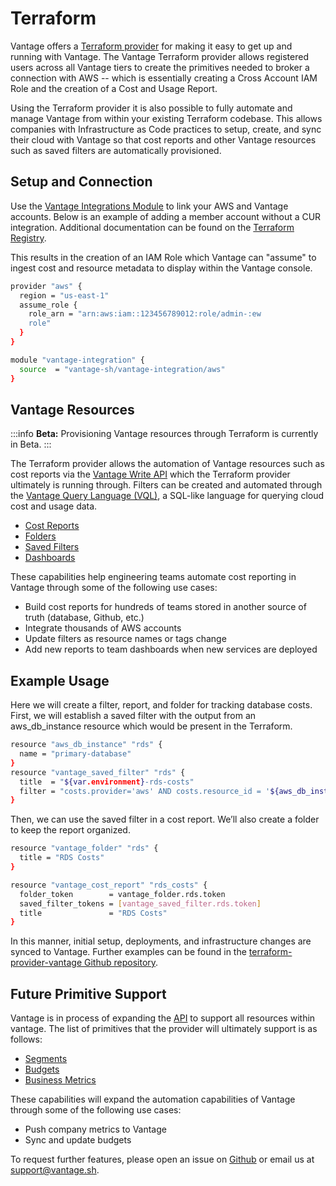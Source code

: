 # Terraform

Vantage offers a [Terraform provider](https://registry.terraform.io/providers/vantage-sh/vantage/latest) for making it easy to get up and running with Vantage. The Vantage Terraform provider allows registered users across all Vantage tiers to create the primitives needed to broker a connection with AWS -- which is essentially creating a Cross Account IAM Role and the creation of a Cost and Usage Report.

Using the Terraform provider it is also possible to fully automate and manage Vantage from within your existing Terraform codebase. This allows companies with Infrastructure as Code practices to setup, create, and sync their cloud with Vantage so that cost reports and other Vantage resources such as saved filters are automatically provisioned.

## Setup and Connection

Use the [Vantage Integrations Module](https://registry.terraform.io/modules/vantage-sh/vantage-integration/aws/latest) to link your AWS and Vantage accounts. Below is an example of adding a member account without a CUR integration. Additional documentation can be found on the [Terraform Registry](https://registry.terraform.io/modules/vantage-sh/vantage-integration/aws/latest).

This results in the creation of an IAM Role which Vantage can "assume" to ingest cost and resource metadata to display within the Vantage console.

```bash
provider "aws" {
  region = "us-east-1"
  assume_role {
    role_arn = "arn:aws:iam::123456789012:role/admin-:ew
    role"
  }
}

module "vantage-integration" {
  source  = "vantage-sh/vantage-integration/aws"
}
```

## Vantage Resources

:::info
**Beta:** Provisioning Vantage resources through Terraform is currently in Beta.
:::

The Terraform provider allows the automation of Vantage resources such as cost reports via the [Vantage Write API](https://vantage.readme.io/v2.0/reference/createcostreport) which the Terraform provider ultimately is running through. Filters can be created and automated through the [Vantage Query Language (VQL)](/vql), a SQL-like language for querying cloud cost and usage data.

- [Cost Reports](/cost_reports)
- [Folders](/cost_reports#folders)
- [Saved Filters](/cost_reports#saved-filters)
- [Dashboards](/cost_reports#dashboards)

These capabilities help engineering teams automate cost reporting in Vantage through some of the following use cases:

- Build cost reports for hundreds of teams stored in another source of truth (database, Github, etc.)
- Integrate thousands of AWS accounts
- Update filters as resource names or tags change
- Add new reports to team dashboards when new services are deployed

## Example Usage

Here we will create a filter, report, and folder for tracking database costs. First, we will establish a saved filter with the output from an aws_db_instance resource which would be present in the Terraform.

```bash
resource "aws_db_instance" "rds" {
  name = "primary-database"
}
resource "vantage_saved_filter" "rds" {
  title  = "${var.environment}-rds-costs"
  filter = "costs.provider='aws' AND costs.resource_id = '${aws_db_instance.core-rds[0].arn}'"
}
```

Then, we can use the saved filter in a cost report. We’ll also create a folder to keep the report organized.

```bash
resource "vantage_folder" "rds" {
  title = "RDS Costs"
}

resource "vantage_cost_report" "rds_costs" {
  folder_token        = vantage_folder.rds.token
  saved_filter_tokens = [vantage_saved_filter.rds.token]
  title               = "RDS Costs"
}
```

In this manner, initial setup, deployments, and infrastructure changes are synced to Vantage. Further examples can be found in the [terraform-provider-vantage Github repository](https://github.com/vantage-sh/terraform-provider-vantage/tree/main/examples).

## Future Primitive Support

Vantage is in process of expanding the [API](https://vantage.readme.io/v2.0/reference/createcostreport) to support all resources within vantage. The list of primitives that the provider will ultimately support is as follows:

- [Segments](/segments)
- [Budgets](/budgets)
- [Business Metrics](/per_unit_costs#importing-business-metrics)

These capabilities will expand the automation capabilities of Vantage through some of the following use cases:

- Push company metrics to Vantage
- Sync and update budgets

To request further features, please open an issue on [Github](https://github.com/vantage-sh/terraform-aws-vantage-integration) or email us at support@vantage.sh.
